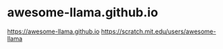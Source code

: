 # awesome-llama.github.io

https://awesome-llama.github.io
https://scratch.mit.edu/users/awesome-llama
